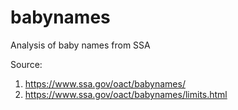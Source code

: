 # babynames
Analysis of baby names from SSA


Source: 

1. https://www.ssa.gov/oact/babynames/
1. https://www.ssa.gov/oact/babynames/limits.html
